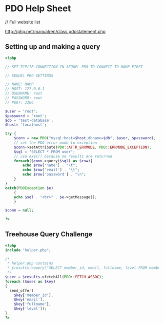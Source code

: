 # PDO Help Sheet

// Full website list

http://php.net/manual/en/class.pdostatement.php

## Setting up and making a query

```php
<?php

// SET TCP/IP CONNECTION IN SEQUEL PRO TO CONNECT TO MAMP FIRST

// SEQUEL PRO SETTINGS

// NAME: MAMP
// HOST: 127.0.0.1
// USERNAME: root
// PASSWORD: root
// PORT: 3306

$user = 'root';
$password = 'root';
$db = 'test-database';
$host= 'localhost';

try {
    $conn = new PDO("mysql:host=$host;dbname=$db", $user, $password);
    // set the PDO error mode to exception
    $conn->setAttribute(PDO::ATTR_ERRMODE, PDO::ERRMODE_EXCEPTION);
    $sql = "SELECT * FROM user";
    // use exec() because no results are returned
    foreach($conn->query($sql) as $row){
	    echo $row['name'] . "\t";
	    echo $row['email'] . "\t";
	    echo $row['password'] . "\n";
	}
}
catch(PDOException $e)
    {
    echo $sql . "<br>" . $e->getMessage();
    }

$conn = null;

?>
```

## Treehouse Query Challenge

```php
<?php
include "helper.php";

/*
 * helper.php contains
 * $results->query("SELECT member_id, email, fullname, level FROM members");
 */
$user = $results->fetchAll(PDO::FETCH_ASSOC);
foreach ($user as $key)
{
  send_offer(
    $key['member_id'],
    $key['email'],
    $key['fullname'],
    $key['level']);
}
?>
```





























